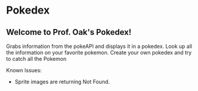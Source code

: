 # Pokedex

## Welcome to Prof. Oak's Pokedex!

Grabs information from the pokeAPI and displays it in a pokedex. Look up all the information on your favorite pokemon. Create your own pokedex and try to catch all the Pokemon

Known Issues:

- Sprite images are returning Not Found.
